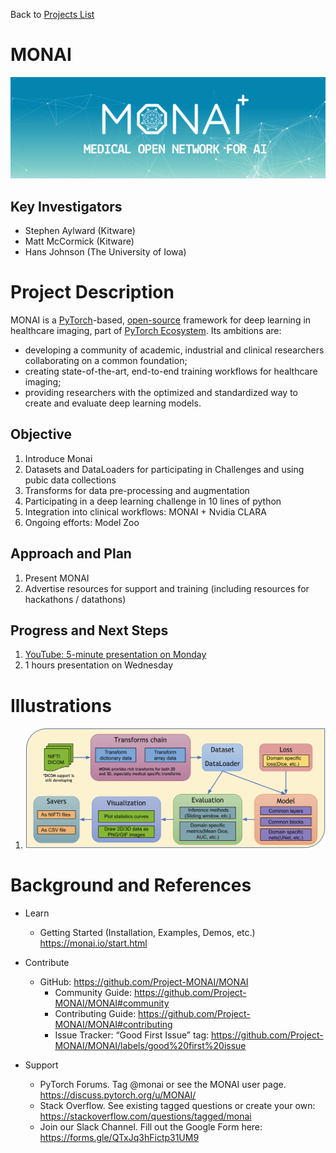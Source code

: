 Back to [Projects List](../../README.md#ProjectsList)

# MONAI

![](MONAI-logo.png)

## Key Investigators

- Stephen Aylward (Kitware)
- Matt McCormick (Kitware)
- Hans Johnson (The University of Iowa)

# Project Description

MONAI is a [PyTorch](https://pytorch.org/)-based, [open-source](https://github.com/Project-MONAI/MONAI/blob/master/LICENSE) framework for deep learning in healthcare imaging, part of [PyTorch Ecosystem](https://pytorch.org/ecosystem/).
Its ambitions are:
- developing a community of academic, industrial and clinical researchers collaborating on a common foundation;
- creating state-of-the-art, end-to-end training workflows for healthcare imaging;
- providing researchers with the optimized and standardized way to create and evaluate deep learning models.

<!-- Add a short paragraph describing the project. -->

## Objective

<!-- Describe here WHAT you would like to achieve (what you will have as end result). -->

1. Introduce Monai
1. Datasets and DataLoaders for participating in Challenges and using pubic data collections
1. Transforms for data pre-processing and augmentation
1. Participating in a deep learning challenge in 10 lines of python
1. Integration into clinical workflows: MONAI + Nvidia CLARA
1. Ongoing efforts: Model Zoo

## Approach and Plan

1. Present MONAI
1. Advertise resources for support and training (including resources for hackathons / datathons)

## Progress and Next Steps

<!-- Update this section as you make progress, describing of what you have ACTUALLY DONE. If there are specific steps that you could not complete then you can describe them here, too. -->

1. [YouTube: 5-minute presentation on Monday](https://youtu.be/tBrMVTlzb8s)
1. 1 hours presentation on Wednesday

# Illustrations

1. ![](MONAI-end_to_end.png)

# Background and References

* Learn
  * Getting Started (Installation, Examples, Demos, etc.) https://monai.io/start.html

* Contribute
  * GitHub: https://github.com/Project-MONAI/MONAI
    * Community Guide: https://github.com/Project-MONAI/MONAI#community
    * Contributing Guide: https://github.com/Project-MONAI/MONAI#contributing
    * Issue Tracker: “Good First Issue” tag: https://github.com/Project-MONAI/MONAI/labels/good%20first%20issue

* Support
  * PyTorch Forums. Tag @monai or see the MONAI user page. https://discuss.pytorch.org/u/MONAI/
  * Stack Overflow.  See existing tagged questions or create your own: https://stackoverflow.com/questions/tagged/monai
  * Join our Slack Channel.  Fill out the Google Form here: https://forms.gle/QTxJq3hFictp31UM9
